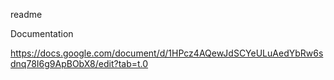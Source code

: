 readme

Documentation

https://docs.google.com/document/d/1HPcz4AQewJdSCYeULuAedYbRw6sdnq78I6g9ApBObX8/edit?tab=t.0

